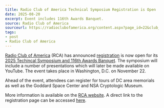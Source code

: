 ```yaml
---
title: Radio Club of America Technical Symposium Registration is Open
date: 2025-08-20
excerpt: Event includes 116th Awards Banquet.
source: Radio Club of America
sourceurl: https://radioclubofamerica.org/content.aspx?page_id=22&club_id=500767&module_id=470167
tags:
- post
- Radio Club of America
---
```

[Radio Club of America](https://radioclubofamerica.org/) (RCA) has announced [registration](https://radioclubofamerica.org/content.aspx?page_id=4091&club_id=500767&item_id=2509012) is now open for its [2025 Techincal Symposium and 116th Awards Banquet](https://radioclubofamerica.org/content.aspx?page_id=22&club_id=500767&module_id=470167). The symposium will include a number of presentations which will later be made available on YouTube. The event takes place in Washington, D.C. on November 22.

Ahead of the event, attendees can register for tours of DC area memorials as well as the Goddard Space Center and NSA Cryptologic Museum.

More information is available on the [RCA website](https://radioclubofamerica.org/content.aspx?page_id=22&club_id=500767&module_id=470167). A direct link to the registration page can be accessed [here](https://radioclubofamerica.org/content.aspx?page_id=4091&club_id=500767&item_id=2509012).